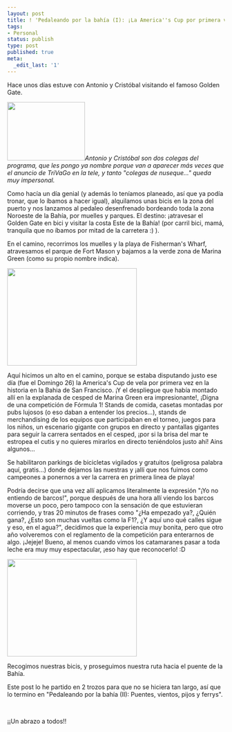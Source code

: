 ```yaml
---
layout: post
title: ! 'Pedaleando por la bahía (I): ¡La America''s Cup por primera vez en SF!'
tags:
- Personal
status: publish
type: post
published: true
meta:
  _edit_last: '1'
---
```

Hace unos días estuve con Antonio y Cristóbal visitando el famoso Golden Gate.

<em><a href="http://sheniff.es/public/wp/wp-content/uploads/2012/08/barcos3.jpg"><img class="wp-image-361 alignright" title="barcos3" src="http://sheniff.es/public/wp/wp-content/uploads/2012/08/barcos3-300x225.jpg" alt="" width="180" height="135" /></a>Antonio y Cristóbal son dos colegas del programa, que les pongo ya nombre porque van a aparecer más veces que el anuncio de TriVaGo en la tele, y tanto "colegas de nuseque..." queda muy impersonal.</em>
<!-- more -->

Como hacía un día genial (y además lo teníamos planeado, así que ya podía tronar, que lo íbamos a hacer igual), alquilamos unas bicis en la zona del puerto y nos lanzamos al pedaleo desenfrenado bordeando toda la zona Noroeste de la Bahía, por muelles y parques. El destino: ¡atravesar el Golden Gate en bici y visitar la costa Este de la Bahía! (por carril bici, mamá, tranquila que no íbamos por mitad de la carretera :) ).

En el camino, recorrimos los muelles y la playa de Fisherman's Wharf, atravesamos el parque de Fort Mason y bajamos a la verde zona de Marina Green (como su propio nombre indica).

<img class="size-medium wp-image-360 alignleft" title="barcos2" src="http://sheniff.es/public/wp/wp-content/uploads/2012/08/barcos2-300x225.jpg" alt="" width="300" height="225" />

Aquí hicimos un alto en el camino, porque se estaba disputando justo ese día (fue el Domingo 26) la America's Cup de vela por primera vez en la historia en la Bahia de San Francisco. ¡Y el despliegue que había montado allí en la explanada de cesped de Marina Green era impresionante!, ¡Digna de una competición de Fórmula 1! Stands de comida, casetas montadas por pubs lujosos (o eso daban a entender los precios...), stands de merchandising de los equipos que participaban en el torneo, juegos para los niños, un escenario gigante con grupos en directo y pantallas gigantes para seguir la carrera sentados en el cesped, ¡por si la brisa del mar te estropea el cutis y no quieres mirarlos en directo teniéndolos justo ahí! Ains algunos...

Se habilitaron parkings de bicicletas vigilados y gratuitos (peligrosa palabra aquí, gratis...) donde dejamos las nuestras y ¡allí que nos fuimos como campeones a ponernos a ver la carrera en primera linea de playa!

Podría decirse que una vez allí aplicamos literalmente la expresión "¡Yo no entiendo de barcos!", porque después de una hora allí viendo los barcos moverse un poco, pero tampoco con la sensación de que estuvieran corriendo, y tras 20 minutos de frases como "¿Ha empezado ya?, ¿Quién gana?, ¿Esto son muchas vueltas como la F1?, ¿Y aquí uno qué calles sigue y eso, en el agua?", decidimos que la experiencia muy bonita, pero que otro año volveremos con el reglamento de la competición para enterarnos de algo. ¡Jejeje! Bueno, al menos cuando vimos los catamaranes pasar a toda leche era muy muy espectacular, ¡eso hay que reconocerlo! :D

<img class="aligncenter size-medium wp-image-359" title="barcos1" src="http://sheniff.es/public/wp/wp-content/uploads/2012/08/barcos1-300x225.jpg" alt="" width="300" height="225" />

Recogimos nuestras bicis, y proseguimos nuestra ruta hacia el puente de la Bahía.

Este post lo he partido en 2 trozos para que no se hiciera tan largo, así que lo termino en "Pedaleando por la bahía (II): Puentes, vientos, pijos y ferrys".

&nbsp;

¡¡Un abrazo a todos!!
